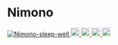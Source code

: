 # Nimono
<p align="left">
  <a href="https://github.com/Nimono-sleep-well/Nimono-sleep-well/">
    <img src="https://komarev.com/ghpvc/?username=yutkat" alt="Nimono-sleep-well" />
  </a>
  <a href="http://twitter.com/@Nimono_blend">
    <img height="20" src="https://img.shields.io/twitter/follow/yutkat?label=Twitter&logo=twitter&style=flat" />
  </a>
  <a href="https://github.com/Nimono-sleep-well">
    <img height="20" src="https://img.shields.io/github/followers/naotiki · he/him?label=follow&logo=github&style=flat" />
  </a>
  <a href="http://qiita.com/Nimono-sleep-well">
    <img height="20" src="https://qiita-badge.apiapi.app/s/Nimono-sleep-well/posts.svg" />
  </a>
  <//qiita.com/Nimono-sleep-well">
    <img height="20" src="https://qiita-badge.apiapi.app/s/Nimono-sleep-well/contributions.svg" />
  </a>
</p>
